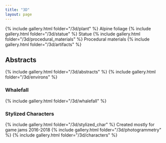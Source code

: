 ```yaml
---
title: "3D"
layout: page
---
```

{% include gallery.html folder="/3d/plant" %}
Alpine foliage
{% include gallery.html folder="/3d/statue" %}
Statue
{% include gallery.html folder="/3d/procedural_materials" %}
Procedural materials
{% include gallery.html folder="/3d/artifacts" %}
## Abstracts
{% include gallery.html folder="/3d/abstracts" %}
{% include gallery.html folder="/3d/environs" %}
### Whalefall
{% include gallery.html folder="/3d/whalefall" %}
### Stylized Characters 
{% include gallery.html folder="/3d/stylized_char" %}
Created mostly for game jams 2016-2018
{% include gallery.html folder="/3d/photogrammetry" %}
{% include gallery.html folder="/3d/characters" %}

